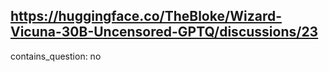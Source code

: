 ## https://huggingface.co/TheBloke/Wizard-Vicuna-30B-Uncensored-GPTQ/discussions/23

contains_question: no